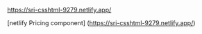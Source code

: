  https://sri-csshtml-9279.netlify.app/


 [netlify Pricing component]
 (https://sri-csshtml-9279.netlify.app/)